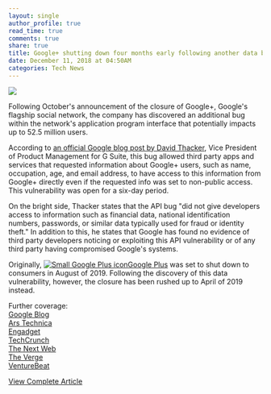 ```yaml
---
layout: single
author_profile: true
read_time: true
comments: true
share: true
title: Google+ shutting down four months early following another data bug
date: December 11, 2018 at 04:50AM
categories: Tech News
---
```

<img class="align-center" src="%20http://d2.alternativeto.net/dist/icons/google-plus_72571.png?width=36&amp;height=36&amp;mode=crop&amp;upscale=false">
<p><p>Following October's announcement of the closure of Google+, Google's flagship social network, the company has discovered an additional bug within the network's application program interface that potentially impacts up to 52.5 million users.</p>
<p>According to <a href="https://blog.google/technology/safety-security/expediting-changes-google-plus/" rel="nofollow">an official Google blog post by David Thacker</a>, Vice President of Product Management for G Suite, this bug allowed third party apps and services that requested information about Google+ users, such as name, occupation, age, and email address, to have access to this information from Google+ directly even if the requested info was set to non-public access. This vulnerability was open for a six-day period.</p>
<p>On the bright side, Thacker states that the API bug &quot;did not give developers access to information such as financial data, national identification numbers, passwords, or similar data typically used for fraud or identity theft.&quot; In addition to this, he states that Google has found no evidence of third party developers noticing or exploiting this API vulnerability or of any third party having compromised Google's systems.</p>
<p>Originally, <a href='//alternativeto.net/software/google-plus/'><img alt='Small Google Plus icon' class='mini-app-icon' src='//d2.alternativeto.net/dist/icons/google-plus_72571.png?width=36&height=36&mode=crop&upscale=false' />Google Plus</a> was set to shut down to consumers in August of 2019. Following the discovery of this data vulnerability, however, the closure has been rushed up to April of 2019 instead.</p>
<p>Further coverage:<br />
<a href="https://blog.google/technology/safety-security/expediting-changes-google-plus/" rel="nofollow">Google Blog</a><br />
<a href="https://arstechnica.com/tech-policy/2018/12/google-bug-exposes-non-public-profile-data-for-52-million-users/" rel="nofollow">Ars Technica</a><br />
<a href="https://www.engadget.com/2018/12/10/google-plus-data-leak-info-52-5-million/" rel="nofollow">Engadget</a><br />
<a href="https://techcrunch.com/2018/12/10/google-security-bug-gave-developers-access-to-non-public-data-from-52-5m-users/" rel="nofollow">TechCrunch</a><br />
<a href="https://thenextweb.com/google/2018/12/10/google-plus-shut-down-moved-april-security-bug/" rel="nofollow">The Next Web</a><br />
<a href="https://www.theverge.com/2018/12/10/18134541/google-plus-privacy-api-data-leak-developers" rel="nofollow">The Verge</a><br />
<a href="https://venturebeat.com/2018/12/10/google-moves-up-google-consumer-shutdown-to-april-2019/" rel="nofollow">VentureBeat</a></p>
</p>
<a class="btn btn--info" href="https://alternativeto.net/news/2018/12/google-plus-shutting-down-four-months-early-following-another-data-breach">View Complete Article</a>